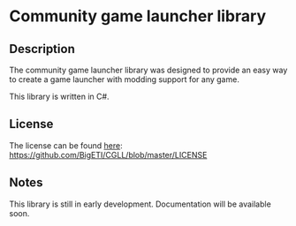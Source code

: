 # Community game launcher library

## Description
The community game launcher library was designed to provide an easy way to create a game launcher with modding support for any game.

This library is written in C#.

## License
The license can be found [here](https://github.com/BigETI/CGLL/blob/master/LICENSE): https://github.com/BigETI/CGLL/blob/master/LICENSE

## Notes
This library is still in early development. Documentation will be available soon.